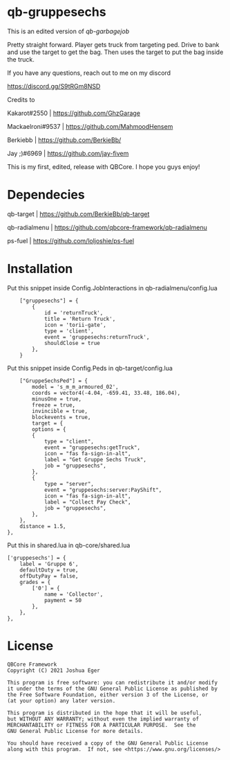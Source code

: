 # qb-gruppesechs
 This is an edited version of *qb-garbagejob*
 
 Pretty straight forward. Player gets truck from targeting ped. Drive to bank and use the target to get the bag. Then uses the target to put the bag inside the truck.
 
 If you have any questions, reach out to me on my discord

 https://discord.gg/S9tRGm8NSD
 
 Credits to 

 Kakarot#2550 | https://github.com/GhzGarage

 Mackaelroni#9537 | https://github.com/MahmoodHensem

 Berkiebb | https://github.com/BerkieBb/
 
 Jay ;)#6969 | https://github.com/jay-fivem

 This is my first, edited, release with QBCore. I hope you guys enjoy!
 
# Dependecies
 qb-target | https://github.com/BerkieBb/qb-target
 
 qb-radialmenu | https://github.com/qbcore-framework/qb-radialmenu
 
 ps-fuel | https://github.com/loljoshie/ps-fuel
 
# Installation

Put this snippet inside Config.JobInteractions in qb-radialmenu/config.lua

        ["gruppesechs"] = {
            {
                id = 'returnTruck',
                title = 'Return Truck',
                icon = 'torii-gate',
                type = 'client',
                event = 'gruppesechs:returnTruck',
                shouldClose = true
            },
        }
Put this snippet inside Config.Peds in qb-target/config.lua

        ["GruppeSechsPed"] = {
            model = 's_m_m_armoured_02', 
            coords = vector4(-4.04, -659.41, 33.48, 186.04),
            minusOne = true, 
            freeze = true, 
            invincible = true, 
            blockevents = true,
            target = { 
            options = {
            {
                type = "client",
                event = "gruppesechs:getTruck",
                icon = "fas fa-sign-in-alt",
                label = "Get Gruppe Sechs Truck",
	            job = "gruppesechs",
            },
            {
                type = "server",
                event = "gruppesechs:server:PayShift",
                icon = "fas fa-sign-in-alt",
                label = "Collect Pay Check",
	            job = "gruppesechs",					
            },
        },
        distance = 1.5,
    },

 Put this in shared.lua in qb-core/shared.lua
 
	['gruppesechs'] = {
        label = 'Gruppe 6',
        defaultDuty = true,
        offDutyPay = false,
        grades = {
            ['0'] = {
                name = 'Collector',
                payment = 50
            },
        },
    },        


# License

    QBCore Framework
    Copyright (C) 2021 Joshua Eger

    This program is free software: you can redistribute it and/or modify
    it under the terms of the GNU General Public License as published by
    the Free Software Foundation, either version 3 of the License, or
    (at your option) any later version.

    This program is distributed in the hope that it will be useful,
    but WITHOUT ANY WARRANTY; without even the implied warranty of
    MERCHANTABILITY or FITNESS FOR A PARTICULAR PURPOSE.  See the
    GNU General Public License for more details.

    You should have received a copy of the GNU General Public License
    along with this program.  If not, see <https://www.gnu.org/licenses/>
